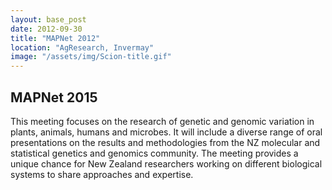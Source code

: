 ```yaml
---
layout: base_post
date: 2012-09-30
title: "MAPNet 2012"
location: "AgResearch, Invermay"
image: "/assets/img/Scion-title.gif"
---
```

<h2>MAPNet 2015</h2>
<p>This meeting focuses on the research of genetic and genomic variation in plants, animals, humans and microbes. It will include a diverse range of oral presentations on the results and methodologies from the NZ molecular and statistical genetics and genomics community.  The meeting provides a unique chance for New Zealand researchers working on different biological systems to share approaches and expertise.</p>
